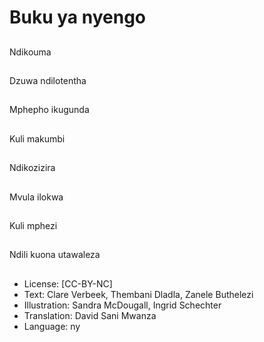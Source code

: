 # Buku ya nyengo

##
Ndikouma

##
Dzuwa ndilotentha

##
Mphepho ikugunda

##
Kuli makumbi

##
Ndikozizira

##
Mvula ilokwa

##
Kuli mphezi

##
Ndili kuona utawaleza

##
* License: [CC-BY-NC]
* Text: Clare Verbeek, Thembani Dladla, Zanele Buthelezi
* Illustration: Sandra McDougall, Ingrid Schechter
* Translation: David Sani Mwanza
* Language: ny
